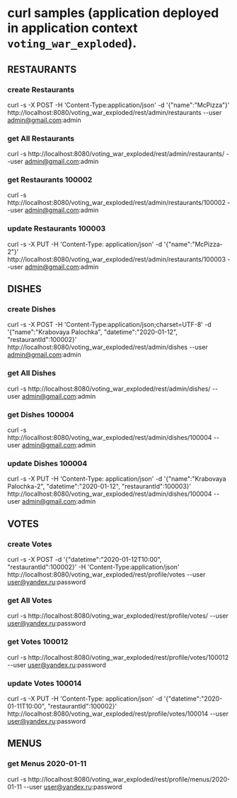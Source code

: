 # curl samples (application deployed in application context `voting_war_exploded`).

## RESTAURANTS

### create Restaurants
curl -s -X POST -H 'Content-Type:application/json' -d '{"name":"McPizza"}' http://localhost:8080/voting_war_exploded/rest/admin/restaurants --user admin@gmail.com:admin

### get All Restaurants
curl -s http://localhost:8080/voting_war_exploded/rest/admin/restaurants/ --user admin@gmail.com:admin

### get Restaurants 100002
curl -s http://localhost:8080/voting_war_exploded/rest/admin/restaurants/100002 --user admin@gmail.com:admin

### update Restaurants 100003
curl -s -X PUT -H 'Content-Type: application/json' -d '{"name":"McPizza-2"}' http://localhost:8080/voting_war_exploded/rest/admin/restaurants/100003 --user admin@gmail.com:admin

## DISHES

### create Dishes
curl -s -X POST -H 'Content-Type:application/json;charset=UTF-8' -d '{"name":"Krabovaya Palochka", "datetime":"2020-01-12", "restaurantId":100002}' http://localhost:8080/voting_war_exploded/rest/admin/dishes --user admin@gmail.com:admin

### get All Dishes
curl -s http://localhost:8080/voting_war_exploded/rest/admin/dishes/ --user admin@gmail.com:admin

### get Dishes 100004
curl -s http://localhost:8080/voting_war_exploded/rest/admin/dishes/100004 --user admin@gmail.com:admin

### update Dishes 100004
curl -s -X PUT -H 'Content-Type: application/json' -d '{"name":"Krabovaya Palochka-2", "datetime":"2020-01-12", "restaurantId":100003}' http://localhost:8080/voting_war_exploded/rest/admin/dishes/100004 --user admin@gmail.com:admin

## VOTES

### create Votes
curl -s -X POST -d '{"datetime":"2020-01-12T10:00", "restaurantId":100002}' -H 'Content-Type:application/json' http://localhost:8080/voting_war_exploded/rest/profile/votes --user user@yandex.ru:password

### get All Votes
curl -s http://localhost:8080/voting_war_exploded/rest/profile/votes/ --user user@yandex.ru:password

### get Votes 100012
curl -s http://localhost:8080/voting_war_exploded/rest/profile/votes/100012 --user user@yandex.ru:password

### update Votes 100014
curl -s -X PUT -H 'Content-Type: application/json' -d '{"datetime":"2020-01-11T10:00", "restaurantId":100002}' http://localhost:8080/voting_war_exploded/rest/profile/votes/100014 --user user@yandex.ru:password

## MENUS

### get Menus 2020-01-11
curl -s http://localhost:8080/voting_war_exploded/rest/profile/menus/2020-01-11 --user user@yandex.ru:password
